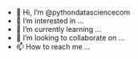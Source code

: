 - 👋 Hi, I’m @pythondatasciencecom
- 👀 I’m interested in ...
- 🌱 I’m currently learning ...
- 💞️ I’m looking to collaborate on ...
- 📫 How to reach me ...

<!---
pythondatasciencecom/pythondatasciencecom is a ✨ special ✨ repository because its `README.md` (this file) appears on your GitHub profile.
You can click the Preview link to take a look at your changes.
--->
